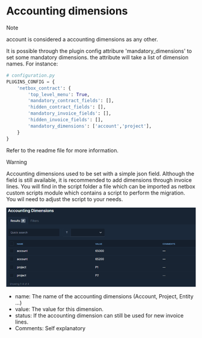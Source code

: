 # Accounting dimensions

> [!NOTE]
> account is considered a accounting dimensions as any other.

It is possible through the plugin config  attribure 'mandatory_dimensions' to set some mandatory dimensions. the attribute will take a list of dimension names. For instance:

```python
# configuration.py
PLUGINS_CONFIG = {
    'netbox_contract': {
        'top_level_menu': True,
        'mandatory_contract_fields': [],
        'hidden_contract_fields': [],
        'mandatory_invoice_fields': [],
        'hidden_invoice_fields': [],
        'mandatory_dimensions': ['account','project'],
    }
}

```

Refer to the readme file for more information.

> [!WARNING]
> Accounting dimensions used to be set with a simple json field. Although the field is still available, it is recommended to add dimensions through invoice lines. You will find in the script folder a file which can be imported as netbox custom scripts module which contains a script to perform the migration. You wil need to adjust the script to your needs.


![Accounting dimensions](img/accounting_dimensions.png "accounting dimensions")

- name: The name of the accounting dimensions (Account, Project, Entity ...)
- value: The value for this dimension.
- status: If the accounting dimension can still be used for new invoice lines.
- Comments: Self explanatory


